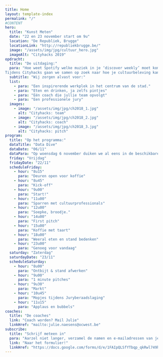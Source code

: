 ```yaml
---
title: Home
layout: template-index
permalink: "/"
#CONTENT
hero:
  title: "Kunst Meten"
  date: "22 en 23 november start om 9u"
  location: "De Republiek, Brugge"
  locationLink: "http://republiekbrugge.be/"
  image: "/assets/img/jpg/cultuur_hero.jpg"
  imageAlt: "Cityhacks 2019"
opdracht:
  title: "De uitdaging:"
  para: "Hoe weet Spotify welke muziek in je ‘discover weekly’ moet komen? Hoe weet Netflix welke nieuwe series ze je best kunnen aanraden? Hoe kan je meten welk boek, schilderij of voorstelling jou overweldigt? </br>
Tijdens Cityhacks gaan we samen op zoek naar hoe je cultuurbeleving kan meten. Met sensoren of door bestaande data te remixen. We gieten onze oplossingen in concepten en prototypes."
  subtitle: "Wij zorgen alvast voor:"
  list:
    - para: "Een inspirerende werkplek in het centrum van de stad."
    - para: "Eten en drinken, ja zelfs pintjes"
    - para: "Eén coach die jullie team opvolgt"
    - para: "Een professionele jury"
  images:
    - image: "/assets/img/jpg/ch2018_1.jpg"
      alt: "Cityhacks: team"
    - image: "/assets/img/jpg/ch2018_2.jpg"
      alt: "Cityhacks: coach"
    - image: "/assets/img/jpg/ch2018_3.jpg"
      alt: "Cityhacks: pitch"
program:
  title: "Op het programma:"
  dataTitle: "Data Dive"
  dataDate: "06/11"
  dataPara: "Op woensdag 6 november duiken we al eens in de beschikbare data en geven we de volledige uitleg hoe we het gaan aanpakken. Afspraak om 19u in de Republiek. <strong>!Opgepast, hiervoor moet je trappen doen!</strong>"
  friday: "Vrijdag"
  fridayDate: "22/11"
  scheduleFriday:
    - hour: "8u15"
      para: "Deuren open voor koffie"
    - hour: "8u45"
      para: "Kick-off"
    - hour: "9u00"
      para: "Start!"
    - hour: "11u00"
      para: "Sparren met cultuurprofessionals"
    - hour: "12u00"
      para: "Soepke, broodje."
    - hour: "14u00"
      para: "First pitch"
    - hour: "15u00"
      para: "Koffie met taart"
    - hour: "18u00"
      para: "Weeral eten en stand bedenken"
    - hour: "23u00"
      para: "Genoeg voor vandaag"
  saturday: "Zaterdag"
  saturdayDate: "23/11"
  scheduleSaturday:
    - hour: "8u00"
      para: "Ontbijt & stand afwerken"
    - hour: "9u00"
      para: "1 minute pitches"
    - hour: "9u30"
      para: "Markt"
    - hour: "10u45"
      para: "Mopjes tijdens Juryberaadslaging"
    - hour: "11u15"
      para: "Applaus en bubbels"
coaches:
  title: "De coaches"
  link: "Coach worden? Mail Julie"
  linkHref: "mailto:julie.naesens@ocwest.be"
subscribe:
  title: "Schrijf meteen in"
  para: "Aarzel niet langer, verzamel de namen en e-mailadressen van je teamgenoten, bedenk een naam en schrijf in!"
  link: "Naar het formulier!"
  linkHref: "https://docs.google.com/forms/d/e/1FAIpQLSfYTbqp_qkRwl749heXY9221920Akph6qpTvEpbz6AlTVJOBA/viewform?usp=sf_link"
---
```


